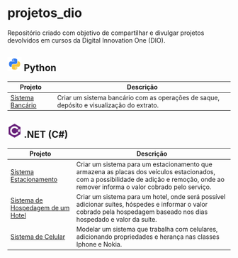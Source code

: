 
# projetos_dio

Repositório criado com objetivo de compartilhar e divulgar projetos devolvidos em cursos da Digital Innovation One (DIO).

## ![python-icon](/icons/python-icon.png) Python

| Projeto | Descrição |
| ------- | ----------|
| [Sistema Bancário](https://github.com/iuryhuebra/projetos_dio/blob/main/python/sistema_bancario.py) | Criar um sistema bancário com as operações de saque, depósito e visualização do extrato.|

## ![csharp-icon](/icons/csharp-icon.png) .NET (C#)

| Projeto | Descrição |
| ------- | ----------|
| [Sistema Estacionamento](https://github.com/iuryhuebra/projetos_dio/tree/main/dotnet/fundamentos-desafio) | Criar um sistema para um estacionamento que armazena as placas dos veículos estacionados, com a possibilidade de adição e remoção, onde ao remover informa o valor cobrado pelo serviço.|
| [Sistema de Hospedagem de um Hotel](https://github.com/iuryhuebra/projetos_dio/tree/main/dotnet/explorando-desafio) | Criar um sistema para um hotel, onde será possível adicionar suítes, hóspedes e informar o valor cobrado pela hospedagem baseado nos dias hospedado e valor da suíte.|
| [Sistema de Celular](https://github.com/iuryhuebra/projetos_dio/tree/main/dotnet/poo-desafio) | Modelar um sistema que trabalha com celulares, adicionando propriedades e herança nas classes Iphone e Nokia.|

